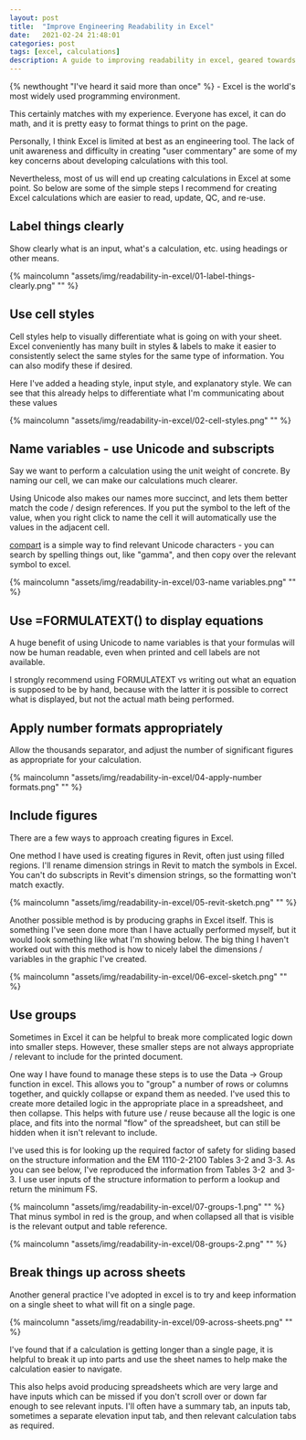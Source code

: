 ```yaml
---
layout: post
title:  "Improve Engineering Readability in Excel"
date:   2021-02-24 21:48:01
categories: post
tags: [excel, calculations]
description: A guide to improving readability in excel, geared towards civil structural uses - including symbols, units, and more. 
---
```


{% newthought "I've heard it said more than once" %} - Excel is the world's most widely used programming environment.

This certainly matches with my experience. Everyone has excel, it can do math, and it is pretty easy to format things to print on the page.

Personally, I think Excel is limited at best as an engineering tool. The lack of unit awareness and difficulty in creating "user commentary" are some of my key concerns about developing calculations with this tool.

Nevertheless, most of us will end up creating calculations in Excel at some point. So below are some of the simple steps I recommend for creating Excel calculations which are easier to read, update, QC, and re-use.

## Label things clearly
Show clearly what is an input, what's a calculation, etc. using headings or other means. 

{% maincolumn "assets/img/readability-in-excel/01-label-things-clearly.png" "" %}

## Use cell styles
Cell styles help to visually differentiate what is going on with your sheet. Excel conveniently has many built in styles & labels to make it easier to consistently select the same styles for the same type of information. You can also modify these if desired.

Here I've added a heading style, input style, and explanatory style. We can see that this already helps to differentiate what I'm communicating about these values

{% maincolumn "assets/img/readability-in-excel/02-cell-styles.png" "" %}

## Name variables - use Unicode and subscripts
Say we want to perform a calculation using the unit weight of concrete. By naming our cell, we can make our calculations much clearer. 

Using Unicode also makes our names more succinct, and lets them better match the code / design references. If you put the symbol to the left of the value, when you right click to name the cell it will automatically use the values in the adjacent cell.

[compart](https://www.compart.com/en/unicode/) is a simple way to find relevant Unicode characters - you can search by spelling things out, like "gamma", and then copy over the relevant symbol to excel. 

{% maincolumn "assets/img/readability-in-excel/03-name variables.png" "" %}‍‍

## Use =FORMULATEXT() to display equations
A huge benefit of using Unicode to name variables is that your formulas will now be human readable, even when printed and cell labels are not available.

I strongly recommend using FORMULATEXT vs writing out what an equation is supposed to be by hand, because with the latter it is possible to correct what is displayed, but not the actual math being performed.

## Apply number formats appropriately
Allow the thousands separator, and adjust the number of significant figures as appropriate for your calculation.‍

{% maincolumn "assets/img/readability-in-excel/04-apply-number formats.png" "" %}‍‍

## Include figures
There are a few ways to approach creating figures in Excel.

One method I have used is creating figures in Revit, often just using filled regions. I'll rename dimension strings in Revit to match the symbols in Excel. You can't do subscripts in Revit's dimension strings, so the formatting won't match exactly.

{% maincolumn "assets/img/readability-in-excel/05-revit-sketch.png" "" %}‍‍

Another possible method is by producing graphs in Excel itself. This is something I've seen done more than I have actually performed myself, but it would look something like what I'm showing below. The big thing I haven't worked out with this method is how to nicely label the dimensions / variables in the graphic I've created.

{% maincolumn "assets/img/readability-in-excel/06-excel-sketch.png" "" %}‍‍

## Use groups
Sometimes in Excel it can be helpful to break more complicated logic down into smaller steps. However, these smaller steps are not always appropriate / relevant to include for the printed document.

One way I have found to manage these steps is to use the Data → Group function in excel. This allows you to "group" a number of rows or columns together, and quickly collapse or expand them as needed. I've used this to create more detailed logic in the appropriate place in a spreadsheet, and then collapse. This helps with future use / reuse because all the logic is one place, and fits into the normal "flow" of the spreadsheet, but can still be hidden when it isn't relevant to include.

I've used this is for looking up the required factor of safety for sliding based on the structure information and the EM 1110-2-2100 Tables 3-2 and 3-3. As you can see below, I've reproduced the information from Tables 3-2  and 3-3. I use user inputs of the structure information to perform a lookup and return the minimum FS.

{% maincolumn "assets/img/readability-in-excel/07-groups-1.png" "" %}‍‍
That minus symbol in red is the group, and when collapsed all that is visible is the relevant output and table reference. 

{% maincolumn "assets/img/readability-in-excel/08-groups-2.png" "" %}

## Break things up across sheets
Another general practice I've adopted in excel is to try and keep information on a single sheet to what will fit on a single page.

{% maincolumn "assets/img/readability-in-excel/09-across-sheets.png" "" %}

I've found that if a calculation is getting longer than a single page, it is helpful to break it up into parts and use the sheet names to help make the calculation easier to navigate. 

This also helps avoid producing spreadsheets which are very large and have inputs which can be missed if you don't scroll over or down far enough to see relevant inputs. I'll often have a summary tab, an inputs tab, sometimes a separate elevation input tab, and then relevant calculation tabs as required.
